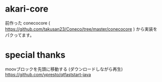 # akari-core

前作った conecocore ( https://github.com/takusan23/Coneco/tree/master/conecocore ) から実装をパクってます。

# special thanks
moovブロックを先頭に移動する (ダウンロードしながら再生)
https://github.com/ypresto/qtfaststart-java